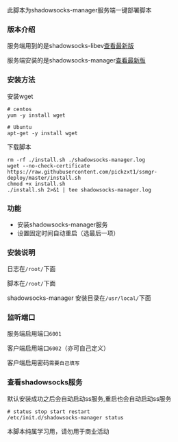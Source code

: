 此脚本为shadowsocks-manager服务端一键部署脚本

### 版本介绍

服务端用到的是shadowsocks-libev[查看最新版](https://github.com/shadowsocks/shadowsocks-libev/releases)

服务端安装的是shadowsocks-manager[查看最新版](https://github.com/shadowsocks/shadowsocks-manager)


### 安装方法

安装wget
```
# centos
yum -y install wget

# Ubuntu
apt-get -y install wget
```

下载脚本
```
rm -rf ./install.sh ./shadowsocks-manager.log
wget --no-check-certificate https://raw.githubusercontent.com/pickzxt1/ssmgr-deploy/master/install.sh
chmod +x install.sh
./install.sh 2>&1 | tee shadowsocks-manager.log
```


### 功能
- 安装shadowsocks-manager服务
- 设置固定时间自动重启（选最后一项）



### 安装说明
日志在`/root/`下面

脚本在`/root/`下面

shadowsocks-manager 安装目录在`/usr/local/`下面



### 监听端口

服务端启用端口`6001`

客户端启用端口`6002`（亦可自己定义）

客户端启用密码`需要自己填写`



### 查看shadowsocks服务

默认安装成功之后会自动启动ss服务,重启也会自动启动ss服务
```
# status stop start restart
/etc/init.d/shadowsocks-manager status
```

本脚本纯属学习用，请勿用于商业活动

